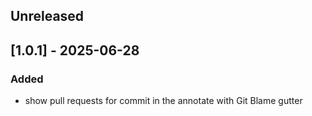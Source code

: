 ## Unreleased
## [1.0.1] - 2025-06-28
### Added
- show pull requests for commit in the annotate with Git Blame gutter
